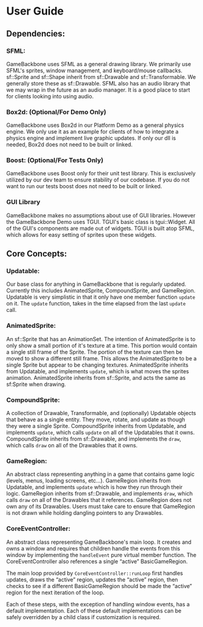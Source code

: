# User Guide

## Dependencies:
### SFML:
GameBackbone uses SFML as a general drawing library. We primarily use SFML's sprites, window management, and keyboard/mouse callbacks. sf::Sprite and sf::Shape inherit from sf::Drawable and sf::Transformable. We generally store these as sf::Drawable.
SFML also has an audio library that we may wrap in the future as an audio manager. It is a good place to start for clients looking into using audio.

### Box2d: (Optional/For Demo Only)
GameBackbone uses Box2d in our Platform Demo as a general physics engine. We only use it as an example for clients of how to integrate a physics engine and implement live graphic updates. If only our dll is needed, Box2d does not need to be built or linked.

### Boost: (Optional/For Tests Only)
GameBackbone uses Boost only for their unit test library. This is exclusively utilized by our dev team to ensure stability of our codebase. If you do not want to run our tests boost does not need to be built or linked.

### GUI Library
GameBackbone makes no assumptions about use of GUI libraries. However the GameBackbone Demo uses TGUI. TGUI's basic class is tgui::Widget. All of the GUI's components are made out of widgets. TGUI is built atop SFML, which allows for easy setting of sprites upon these widgets.

## Core Concepts:
### Updatable:
Our base class for anything in GameBackbone that is regularly updated. Currently this includes AnimatedSprite, CompoundSprite, and GameRegion. Updatable is very simplistic in that it only have one member function `update` on it. The `update` function, takes in the time elapsed from the last `update` call.

### AnimatedSprite:
An sf::Sprite that has an AnimationSet. The intention of AnimatedSprite is to only show a small portion of it's texture at a time. This portion would contain a single still frame of the Sprite. The portion of the texture can then be moved to show a different still frame. This allows the AnimatedSprite to be a single Sprite but appear to be changing textures. AnimatedSprite inherits from Updatable, and implements `update`, which is what moves the sprites animation. AnimatedSprite inherits from sf::Sprite, and acts the same as sf:Sprite when drawing.

### CompoundSprite:
A collection of Drawable, Transformable, and (optionally) Updatable objects that behave as a single entity. They move, rotate, and update as though they were a single Sprite. CompoundSprite inherits from Updatable, and implements `update`, which calls `update` on all of the Updatables that it owns. CompoundSprite inherits from sf::Drawable, and implements the `draw`, which calls `draw` on all of the Drawables that it owns.

### GameRegion:
An abstract class representing anything in a game that contains game logic (levels, menus, loading screens, etc...). GameRegion inherits from Updatable, and implements `update` which is how they run through their logic. GameRegion inherits from sf::Drawable, and implements `draw`, which calls `draw` on all of the Drawables that it references. GameRegion does not own any of its Drawables. Users must take care to ensure that GameRegion is not drawn while holding dangling pointers to any Drawables.

### CoreEventController:
An abstract class representing GameBackbone's main loop. It creates and owns a window and requires that children handle the events from this window by implementing the `handleEvent` pure virtual member function. The CoreEventController also references a single “active” BasicGameRegion. 

The main loop provided by `CoreEventController::runLoop` first handles updates, draws the “active” region, updates the “active” region, then checks to see if a different BasicGameRegion should be made the “active” region for the next iteration of the loop. 

Each of these steps, with the exception of handling window events, has a default implementation. Each of these default implementations can be safely overridden by a child class if customization is required.
